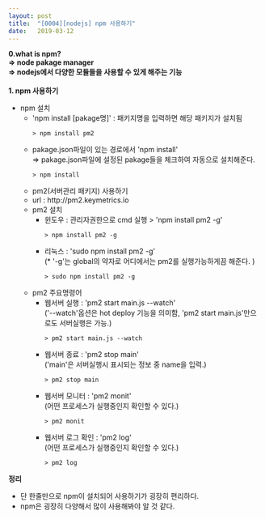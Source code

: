 ```yaml
---
layout: post
title:  "[0004][nodejs] npm 사용하기"
date:   2019-03-12
---
```


**0.what is npm?**
<br>
**=> node pakage manager**
<br>
**=> nodejs에서 다양한 모듈들을 사용할 수 있게 해주는 기능**
<br>
<br>
**1. npm 사용하기**
<ul class="circle lm20">
  <li>npm 설치
    <ul class="disc lm30">
    <li>'npm install [pakage명]' : 패키지명을 입력하면 해당 패키지가 설치됨
      <pre><code class="language-node">> npm install pm2</code></pre>
    </li>
    <li>pakage.json파일이 있는 경로에서 'npm install'<br>
      => pakage.json파일에 설정된 pakage들을 체크하여 자동으로 설치해준다.
      <pre><code class="language-node">> npm install</code></pre>
    </li>
    </ul>
  </li>
  <ul class="disc lm30">
    <li>pm2(서버관리 패키지) 사용하기</li>
    <li>url : http://pm2.keymetrics.io</li>
    <li>pm2 설치
      <ul class="circle lm30">
        <li>윈도우 : 관리자권한으로 cmd 실행 > 'npm install pm2 -g'
          <pre><code class="language-node">> npm install pm2 -g</code></pre>
        </li>
        <li>리눅스 : 'sudo npm install pm2 -g'<br>
          (* '-g'는 global의 약자로 어디에서는 pm2를 실행가능하게끔 해준다. )
          <pre><code class="language-node">> sudo npm install pm2 -g</code></pre>
        </li>        
      </ul>
    </li>
    <li>pm2 주요명령어
      <ul class="circle lm30">
        <li>웹서버 실행 : 'pm2 start main.js --watch'<br>
          ('--watch'옵션은 hot deploy 기능을 의미함, 'pm2 start main.js'만으로도 서버실행은 가능.)
          <pre><code class="language-node">> pm2 start main.js --watch</code></pre>
        </li>
        <li>웹서버 종료 : 'pm2 stop main'<br>
          ('main'은 서버실행시 표시되는 정보 중 name을 입력.)
          <pre><code class="language-node">> pm2 stop main</code></pre>
        </li>
        <li>웹서버 모니터 : 'pm2 monit'<br>
          (어떤 프로세스가 실행중인지 확인할 수 있다.)
          <pre><code class="language-node">> pm2 monit</code></pre>
        </li> 
        <li>웹서버 로그 확인 : 'pm2 log'<br>
          (어떤 프로세스가 실행중인지 확인할 수 있다.)
          <pre><code class="language-node">> pm2 log</code></pre>
        </li>        
      </ul>
    </li>  
  </ul>
  </li>
</ul>


**정리**
<div class="summary">
   <ul>
     <li>단 한줄만으로 npm이 설치되어 사용하기가 굉장히 편리하다.</li>
     <li>npm은 굉장히 다양해서 많이 사용해봐야 알 것 같다.</li>
   </ul>
</div>
